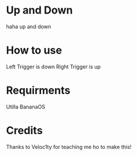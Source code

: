 # Up and Down
haha up and down
# How to use
Left Trigger is down
Right Trigger is up
# Requirments
Utilla
BananaOS
# Credits
Thanks to Veloc1ty for teaching me ho to make this!
